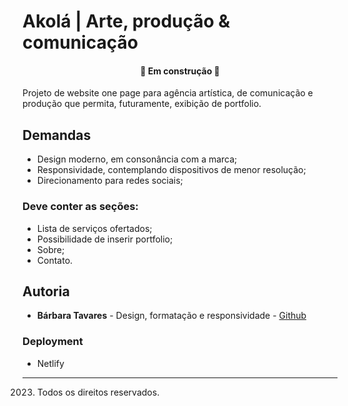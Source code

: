 # Akolá | Arte, produção & comunicação
<h4 align="center"> 
	🚧 Em construção 🚧
</h4>

Projeto de website one page para agência artística, de comunicação e produção que permita, futuramente, exibição de portfolio. 

## Demandas

- Design moderno, em consonância com a marca;
- Responsividade, contemplando dispositivos de menor resolução;
- Direcionamento para redes sociais;

### Deve conter as seções:
- Lista de serviços ofertados;
- Possibilidade de inserir portfolio;
- Sobre;
- Contato.

## Autoria
- **Bárbara Tavares** - Design, formatação e responsividade - [Github](https://github.com/b-tavares)

### Deployment
- Netlify

---
2023. Todos os direitos reservados.
